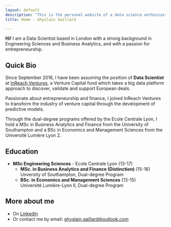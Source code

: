 ```yaml
---
layout: default
description: "This is the personal website of a data science enthusiast with a big passion for entrepreneurship."
title: Home - Ghyslain Gaillard

---
```


**Hi!** I am a Data Scientist based in London with a strong background in Engineering Sciences and Business Analytics, and with a passion for entrepreneurship.

## Quick Bio

Since September 2016, I have been assuming the position of **Data Scientist** at [InReach Ventures](http://www.inreachventures.com/), a Venture Capital fund which takes a big data platform approach to discover, validate and support European deals.

Passionate about entrepreneurship and finance, I joined InReach Ventures to transform the industry of venture capital through the development of predictive models.

Through the dual-degree programs offered by the Ecole Centrale Lyon, I hold a MSc in Business Analytics and Finance from the University of Southampton and a BSc in Economics and Management Sciences from the Université Lumière Lyon 2.

## Education

* **MSc Engineering Sciences** - Ecole Centrale Lyon (13-17)  
	- **MSc. in Business Analytics and Finance (Distinction)**  (15-16)  
	Unversity of Southampton, Dual-degree Program    
	- **BSc. in Economics and Management Sciences** (13-15)  
	Université Lumière-Lyon II, Dual-degree Program  

## More about me

- On [LinkedIn](https://www.linkedin.com/in/ghyslaingaillard)
- Or contact me by email: [ghyslain.gaillard@outlook.com](mailto:ghyslain.gaillard@outlook.com)
